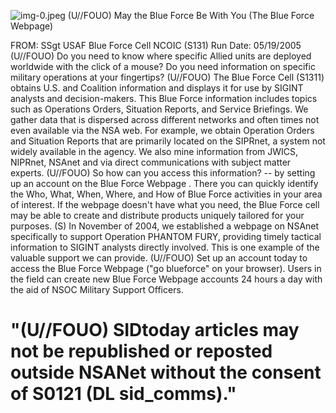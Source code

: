 ![img-0.jpeg](img-0.jpeg)
(U//FOUO) May the Blue Force Be With You (The Blue Force Webpage)

FROM: SSgt
USAF
Blue Force Cell NCOIC (S131)
Run Date: 05/19/2005
(U//FOUO) Do you need to know where specific Allied units are deployed worldwide with the click of a mouse? Do you need information on specific military operations at your fingertips?
(U//FOUO) The Blue Force Cell (S1311) obtains U.S. and Coalition information and displays it for use by SIGINT analysts and decision-makers. This Blue Force information includes topics such as Operations Orders, Situation Reports, and Service Briefings. We gather data that is dispersed across different networks and often times not even available via the NSA web. For example, we obtain Operation Orders and Situation Reports that are primarily located on the SIPRnet, a system not widely available in the agency. We also mine information from JWICS, NIPRnet, NSAnet and via direct communications with subject matter experts.
(U//FOUO) So how can you access this information? -- by setting up an account on the Blue Force Webpage . There you can quickly identify the Who, What, When, Where, and How of Blue Force activities in your area of interest. If the webpage doesn't have what you need, the Blue Force cell may be able to create and distribute products uniquely tailored for your purposes.
(S) In November of 2004, we established a webpage on NSAnet specifically to support Operation PHANTOM FURY, providing timely tactical information to SIGINT analysts directly involved. This is one example of the valuable support we can provide.
(U//FOUO) Set up an account today to access the Blue Force Webpage ("go blueforce" on your browser). Users in the field can create new Blue Force Webpage accounts 24 hours a day with the aid of NSOC Military Support Officers.

# "(U//FOUO) SIDtoday articles may not be republished or reposted outside NSANet without the consent of S0121 (DL sid_comms)."
